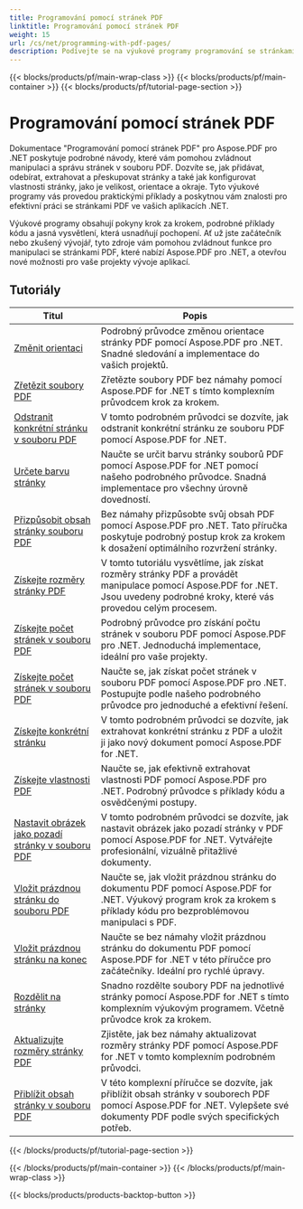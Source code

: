 ```yaml
---
title: Programování pomocí stránek PDF
linktitle: Programování pomocí stránek PDF
weight: 15
url: /cs/net/programming-with-pdf-pages/
description: Podívejte se na výukové programy programování se stránkami PDF pomocí Aspose.PDF pro .NET. Naučte se manipulovat a přizpůsobovat stránky souborů PDF.
---
```


{{< blocks/products/pf/main-wrap-class >}}
{{< blocks/products/pf/main-container >}}
{{< blocks/products/pf/tutorial-page-section >}}

# Programování pomocí stránek PDF

Dokumentace "Programování pomocí stránek PDF" pro Aspose.PDF pro .NET poskytuje podrobné návody, které vám pomohou zvládnout manipulaci a správu stránek v souboru PDF. Dozvíte se, jak přidávat, odebírat, extrahovat a přeskupovat stránky a také jak konfigurovat vlastnosti stránky, jako je velikost, orientace a okraje. Tyto výukové programy vás provedou praktickými příklady a poskytnou vám znalosti pro efektivní práci se stránkami PDF ve vašich aplikacích .NET.

Výukové programy obsahují pokyny krok za krokem, podrobné příklady kódu a jasná vysvětlení, která usnadňují pochopení. Ať už jste začátečník nebo zkušený vývojář, tyto zdroje vám pomohou zvládnout funkce pro manipulaci se stránkami PDF, které nabízí Aspose.PDF pro .NET, a otevřou nové možnosti pro vaše projekty vývoje aplikací.

## Tutoriály
| Titul | Popis |
| --- | --- | 
| [Změnit orientaci](./change-orientation/) | Podrobný průvodce změnou orientace stránky PDF pomocí Aspose.PDF pro .NET. Snadné sledování a implementace do vašich projektů. |  
| [Zřetězit soubory PDF](./concatenate-pdf-files/) | Zřetězte soubory PDF bez námahy pomocí Aspose.PDF for .NET s tímto komplexním průvodcem krok za krokem. |  
| [Odstranit konkrétní stránku v souboru PDF](./delete-particular-page/) | V tomto podrobném průvodci se dozvíte, jak odstranit konkrétní stránku ze souboru PDF pomocí Aspose.PDF for .NET. |  
| [Určete barvu stránky](./determine-page-color/) | Naučte se určit barvu stránky souborů PDF pomocí Aspose.PDF for .NET pomocí našeho podrobného průvodce. Snadná implementace pro všechny úrovně dovedností. |  
| [Přizpůsobit obsah stránky souboru PDF](./fit-page-contents/) | Bez námahy přizpůsobte svůj obsah PDF pomocí Aspose.PDF pro .NET. Tato příručka poskytuje podrobný postup krok za krokem k dosažení optimálního rozvržení stránky. |  
| [Získejte rozměry stránky PDF](./get-dimensions/) | V tomto tutoriálu vysvětlíme, jak získat rozměry stránky PDF a provádět manipulace pomocí Aspose.PDF for .NET. Jsou uvedeny podrobné kroky, které vás provedou celým procesem. |  
| [Získejte počet stránek v souboru PDF](./get-number-of-pages/) | Podrobný průvodce pro získání počtu stránek v souboru PDF pomocí Aspose.PDF pro .NET. Jednoduchá implementace, ideální pro vaše projekty. |  
| [Získejte počet stránek v souboru PDF](./get-page-count/) | Naučte se, jak získat počet stránek v souboru PDF pomocí Aspose.PDF pro .NET. Postupujte podle našeho podrobného průvodce pro jednoduché a efektivní řešení. |  
| [Získejte konkrétní stránku](./get-particular-page/) | V tomto podrobném průvodci se dozvíte, jak extrahovat konkrétní stránku z PDF a uložit ji jako nový dokument pomocí Aspose.PDF for .NET. |  
| [Získejte vlastnosti PDF](./get-properties/) | Naučte se, jak efektivně extrahovat vlastnosti PDF pomocí Aspose.PDF pro .NET. Podrobný průvodce s příklady kódu a osvědčenými postupy. |  
| [Nastavit obrázek jako pozadí stránky v souboru PDF](./image-as-background/) | V tomto podrobném průvodci se dozvíte, jak nastavit obrázek jako pozadí stránky v PDF pomocí Aspose.PDF for .NET. Vytvářejte profesionální, vizuálně přitažlivé dokumenty. |  
| [Vložit prázdnou stránku do souboru PDF](./insert-empty-page/) | Naučte se, jak vložit prázdnou stránku do dokumentu PDF pomocí Aspose.PDF for .NET. Výukový program krok za krokem s příklady kódu pro bezproblémovou manipulaci s PDF. |  
| [Vložit prázdnou stránku na konec](./insert-empty-page-at-end/) | Naučte se bez námahy vložit prázdnou stránku do dokumentu PDF pomocí Aspose.PDF for .NET v této příručce pro začátečníky. Ideální pro rychlé úpravy. |  
| [Rozdělit na stránky](./split-to-pages/) | Snadno rozdělte soubory PDF na jednotlivé stránky pomocí Aspose.PDF for .NET s tímto komplexním výukovým programem. Včetně průvodce krok za krokem. |  
| [Aktualizujte rozměry stránky PDF](./update-dimensions/) | Zjistěte, jak bez námahy aktualizovat rozměry stránky PDF pomocí Aspose.PDF for .NET v tomto komplexním podrobném průvodci. |  
| [Přiblížit obsah stránky v souboru PDF](./zoom-to-page-contents/) | V této komplexní příručce se dozvíte, jak přiblížit obsah stránky v souborech PDF pomocí Aspose.PDF for .NET. Vylepšete své dokumenty PDF podle svých specifických potřeb. |  
{{< /blocks/products/pf/tutorial-page-section >}}

{{< /blocks/products/pf/main-container >}}
{{< /blocks/products/pf/main-wrap-class >}}

{{< blocks/products/products-backtop-button >}}
